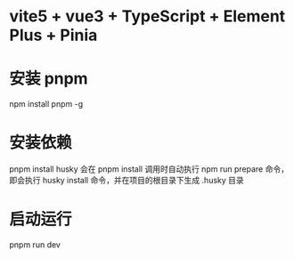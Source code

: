 # vite5 + vue3 + TypeScript + Element Plus + Pinia

# 安装 pnpm

npm install pnpm -g

# 安装依赖

pnpm install husky 会在 pnpm install 调用时自动执行 npm run prepare 命令，即会执行 husky install 命令，并在项目的根目录下生成 .husky 目录

# 启动运行

pnpm run dev
